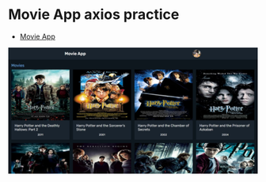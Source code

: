 # Movie App axios practice

- [Movie App](https://movieapp-tau.vercel.app/)


![Movie axios](./public/project.jpg)
